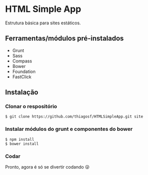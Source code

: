 # HTML Simple App

Estrutura básica para sites estáticos. 

## Ferramentas/módulos pré-instalados

* Grunt
* Sass
* Compass
* Bower
* Foundation
* FastClick

## Instalação

### Clonar o respositório

```
$ git clone https://github.com/thiagosf/HTMLSimpleApp.git site
```

### Instalar módulos do grunt e componentes do bower

```
$ npm install
$ bower install
```

### Codar

Pronto, agora é só se divertir codando :stuck_out_tongue_winking_eye:
